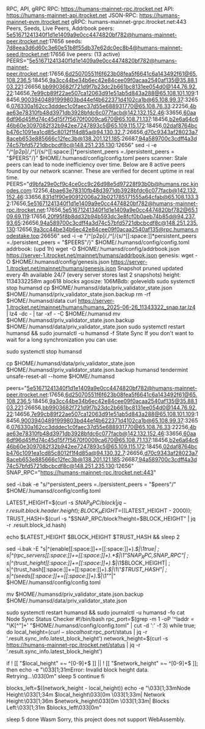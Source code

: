 RPC, API, gRPC
RPC:
https://humans-mainnet-rpc.itrocket.net
API:
https://humans-mainnet-api.itrocket.net
JSON-RPC:
https://humans-mainnet-evm.itrocket.net
gRPC:
humans-mainnet-grpc.itrocket.net:443
Peers, Seeds, Live Peers, Addrbook
peers:
5e51671241340f1d1e1409a9e0cc4474820bf782@humans-mainnet-peer.itrocket.net:17656
seeds:
7d8eea3d6d60c3e60e51b8f55db37e62dc0ec8b4@humans-mainnet-seed.itrocket.net:17656
live peers: (13 active)
PEERS="5e51671241340f1d1e1409a9e0cc4474820bf782@humans-mainnet-peer.itrocket.net:17656,6d25070551f6f623b08fea5f6641c6a143492f61@65.108.236.5:18456,9a3cc44be34b6ec42e84cee09f0acaa2540af135@35.88.103.221:26656,bb9903682f721d9f7b23dc2b661bc8131ee054d0@144.76.92.22:14656,7e99cb89f22ae507ca12063d91e51ab5d843a288@65.108.101.109:18456,90039404891999803bd44ef4b622371d4102ca1b@65.108.99.37:32656,076330a162cc3dddec1c0faec37d55e688931770@65.108.76.33:22256,4bae63e78310fb48d3971db3928bfdc6c077facb@142.132.152.46:33656,60aa6df96d45ffd74c45d15f7f5670f0009ca670@65.108.71.137:18456,b2e6a64c646b60e3097082f32b942ee7247893c5@65.109.115.172:18456,02daf8764bcb476c1091ea1cd85c8012f1f4d85a@94.130.32.7:26656,d70c9343af28023a78aceb653e885666c12fec3b@138.201.121.185:26687,94a589700c3cdff4a3d74c57bfd5721dbcbcdf8c@148.251.235.130:12656"
sed -i -e "/^\[p2p\]/,/^\[/{s/^[[:space:]]*persistent_peers *=.*/persistent_peers = \"$PEERS\"/}" $HOME/.humansd/config/config.toml
peers scanner:
Stale peers can lead to node inefficiency over time. Below are 8 active peers found by our network scanner. These are verified for decent uptime in real time.
PEERS="d9bfa29e0cf9c4ce0cc9c26d98e5d97228f93b0b@humans.rpc.kjnodes.com:12256,4bae63e78310fb48d3971db3928bfdc6c077facb@142.132.152.46:33656,831d1f90e90912006a23b021785171555a64cfab@65.108.133.32:17656,5e51671241340f1d1e1409a9e0cc4474820bf782@humans-mainnet-rpc.itrocket.net:17656,5e51671241340f1d1e1409a9e0cc4474820bf782@65.109.69.119:17656,20f95f8b8dd32b94b593dc3e8fcf0b0aeb74b85d@94.237.93.65:26656,94a589700c3cdff4a3d74c57bfd5721dbcbcdf8c@148.251.235.130:12656,9a3cc44be34b6ec42e84cee09f0acaa2540af135@rpc.humans.nodestake.top:26656"
sed -i -e "/^\[p2p\]/,/^\[/{s/^[[:space:]]*persistent_peers *=.*/persistent_peers = \"$PEERS\"/}" $HOME/.humansd/config/config.toml
addrbook: (upd 1h)
wget -O $HOME/.humansd/config/addrbook.json https://server-1.itrocket.net/mainnet/humans/addrbook.json
genesis:
wget -O $HOME/.humansd/config/genesis.json https://server-1.itrocket.net/mainnet/humans/genesis.json
Snapshot
pruned
updated every 4h  available 24/7 (every server stores last 2 snapshots)
height: 1134332258m ago618 blocks agosize: 106MBdb: goleveldb
sudo systemctl stop humansd
cp $HOME/.humansd/data/priv_validator_state.json $HOME/.humansd/priv_validator_state.json.backup
rm -rf $HOME/.humansd/data
curl https://server-1.itrocket.net/mainnet/humans/humans_2025-06-26_11343322_snap.tar.lz4 | lz4 -dc - | tar -xf - -C $HOME/.humansd
mv $HOME/.humansd/priv_validator_state.json.backup $HOME/.humansd/data/priv_validator_state.json
sudo systemctl restart humansd && sudo journalctl -u humansd -f
State Sync
If you don't want to wait for a long synchronization you can use:

sudo systemctl stop humansd

cp $HOME/.humansd/data/priv_validator_state.json $HOME/.humansd/priv_validator_state.json.backup
humansd tendermint unsafe-reset-all --home $HOME/.humansd

peers="5e51671241340f1d1e1409a9e0cc4474820bf782@humans-mainnet-peer.itrocket.net:17656,6d25070551f6f623b08fea5f6641c6a143492f61@65.108.236.5:18456,9a3cc44be34b6ec42e84cee09f0acaa2540af135@35.88.103.221:26656,bb9903682f721d9f7b23dc2b661bc8131ee054d0@144.76.92.22:14656,7e99cb89f22ae507ca12063d91e51ab5d843a288@65.108.101.109:18456,90039404891999803bd44ef4b622371d4102ca1b@65.108.99.37:32656,076330a162cc3dddec1c0faec37d55e688931770@65.108.76.33:22256,4bae63e78310fb48d3971db3928bfdc6c077facb@142.132.152.46:33656,60aa6df96d45ffd74c45d15f7f5670f0009ca670@65.108.71.137:18456,b2e6a64c646b60e3097082f32b942ee7247893c5@65.109.115.172:18456,02daf8764bcb476c1091ea1cd85c8012f1f4d85a@94.130.32.7:26656,d70c9343af28023a78aceb653e885666c12fec3b@138.201.121.185:26687,94a589700c3cdff4a3d74c57bfd5721dbcbcdf8c@148.251.235.130:12656"  
SNAP_RPC="https://humans-mainnet-rpc.itrocket.net:443"

sed -i.bak -e "s/^persistent_peers *=.*/persistent_peers = \"$peers\"/" $HOME/.humansd/config/config.toml 

LATEST_HEIGHT=$(curl -s $SNAP_RPC/block | jq -r .result.block.header.height);
BLOCK_HEIGHT=$((LATEST_HEIGHT - 2000));
TRUST_HASH=$(curl -s "$SNAP_RPC/block?height=$BLOCK_HEIGHT" | jq -r .result.block_id.hash) 

echo $LATEST_HEIGHT $BLOCK_HEIGHT $TRUST_HASH && sleep 2

sed -i.bak -E "s|^(enable[[:space:]]+=[[:space:]]+).*$|\1true| ;
s|^(rpc_servers[[:space:]]+=[[:space:]]+).*$|\1\"$SNAP_RPC,$SNAP_RPC\"| ;
s|^(trust_height[[:space:]]+=[[:space:]]+).*$|\1$BLOCK_HEIGHT| ;
s|^(trust_hash[[:space:]]+=[[:space:]]+).*$|\1\"$TRUST_HASH\"| ;
s|^(seeds[[:space:]]+=[[:space:]]+).*$|\1\"\"|" $HOME/.humansd/config/config.toml

mv $HOME/.humansd/priv_validator_state.json.backup $HOME/.humansd/data/priv_validator_state.json

sudo systemctl restart humansd && sudo journalctl -u humansd -fo cat
Node Sync Status Checker
#!/bin/bash
rpc_port=$(grep -m 1 -oP '^laddr = "\K[^"]+' "$HOME/.humansd/config/config.toml" | cut -d ':' -f 3)
while true; do
  local_height=$(curl -s localhost:$rpc_port/status | jq -r '.result.sync_info.latest_block_height')
  network_height=$(curl -s https://humans-mainnet-rpc.itrocket.net/status | jq -r '.result.sync_info.latest_block_height')

  if ! [[ "$local_height" =~ ^[0-9]+$ ]] || ! [[ "$network_height" =~ ^[0-9]+$ ]]; then
    echo -e "\033[1;31mError: Invalid block height data. Retrying...\033[0m"
    sleep 5
    continue
  fi

  blocks_left=$((network_height - local_height))
  echo -e "\033[1;33mNode Height:\033[1;34m $local_height\033[0m \033[1;33m| Network Height:\033[1;36m $network_height\033[0m \033[1;33m| Blocks Left:\033[1;31m $blocks_left\033[0m"

  sleep 5
done
Wasm
Sorry, this project does not support WebAssembly.
